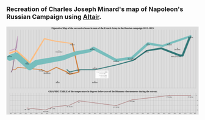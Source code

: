 ### Recreation of Charles Joseph Minard's map of Napoleon's Russian Campaign using [Altair](https://altair-viz.github.io/index.html).

![minard](./out/minard.png "Minard Map")